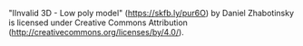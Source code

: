 "IInvalid 3D - Low poly model" (https://skfb.ly/pur6O) by Daniel Zhabotinsky is licensed under Creative Commons Attribution (http://creativecommons.org/licenses/by/4.0/).
